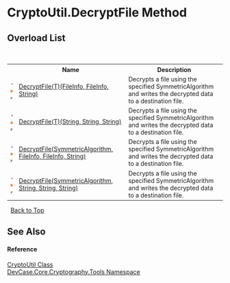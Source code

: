 # CryptoUtil.DecryptFile Method 
 


## Overload List
&nbsp;<table><tr><th></th><th>Name</th><th>Description</th></tr><tr><td>![Public method](media/pubmethod.gif "Public method")![Static member](media/static.gif "Static member")![Code example](media/CodeExample.png "Code example")</td><td><a href="M_DevCase_Core_Cryptography_Tools_CryptoUtil_DecryptFile__1">DecryptFile(T)(FileInfo, FileInfo, String)</a></td><td>
Decrypts a file using the specified SymmetricAlgorithm and writes the decrypted data to a destination file.</td></tr><tr><td>![Public method](media/pubmethod.gif "Public method")![Static member](media/static.gif "Static member")![Code example](media/CodeExample.png "Code example")</td><td><a href="M_DevCase_Core_Cryptography_Tools_CryptoUtil_DecryptFile__1_1">DecryptFile(T)(String, String, String)</a></td><td>
Decrypts a file using the specified SymmetricAlgorithm and writes the decrypted data to a destination file.</td></tr><tr><td>![Public method](media/pubmethod.gif "Public method")![Static member](media/static.gif "Static member")![Code example](media/CodeExample.png "Code example")</td><td><a href="M_DevCase_Core_Cryptography_Tools_CryptoUtil_DecryptFile">DecryptFile(SymmetricAlgorithm, FileInfo, FileInfo, String)</a></td><td>
Decrypts a file using the specified SymmetricAlgorithm and writes the decrypted data to a destination file.</td></tr><tr><td>![Public method](media/pubmethod.gif "Public method")![Static member](media/static.gif "Static member")![Code example](media/CodeExample.png "Code example")</td><td><a href="M_DevCase_Core_Cryptography_Tools_CryptoUtil_DecryptFile_1">DecryptFile(SymmetricAlgorithm, String, String, String)</a></td><td>
Decrypts a file using the specified SymmetricAlgorithm and writes the decrypted data to a destination file.</td></tr></table>&nbsp;
<a href="#cryptoutil.decryptfile-method">Back to Top</a>

## See Also


#### Reference
<a href="T_DevCase_Core_Cryptography_Tools_CryptoUtil">CryptoUtil Class</a><br /><a href="N_DevCase_Core_Cryptography_Tools">DevCase.Core.Cryptography.Tools Namespace</a><br />